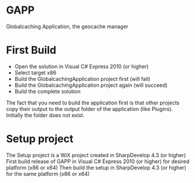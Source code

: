 GAPP
====

Globalcaching Application, the geocache manager


First Build
===========

- Open the solution in Visual C# Express 2010 (or higher)
- Select target x86
- Build the GlobalcachingApplication project first (will fail)
- Build the GlobalcachingApplication project again (will succeed)
- Build the complete solution

The fact that you need to build the application first is that other projects copy their output to the output folder
of the application (like Plugins). Initially the folder does not exist.


Setup project
=============

The Setup project is a WiX project created in SharpDevelop 4.3 (or higher)
First build release of GAPP in Visual C# Express 2010 (or higher) for desired platform (x86 or x64)
Then build the setup in SharpDevelop 4.3 (or higher) for the same platform (x86 or x64)

